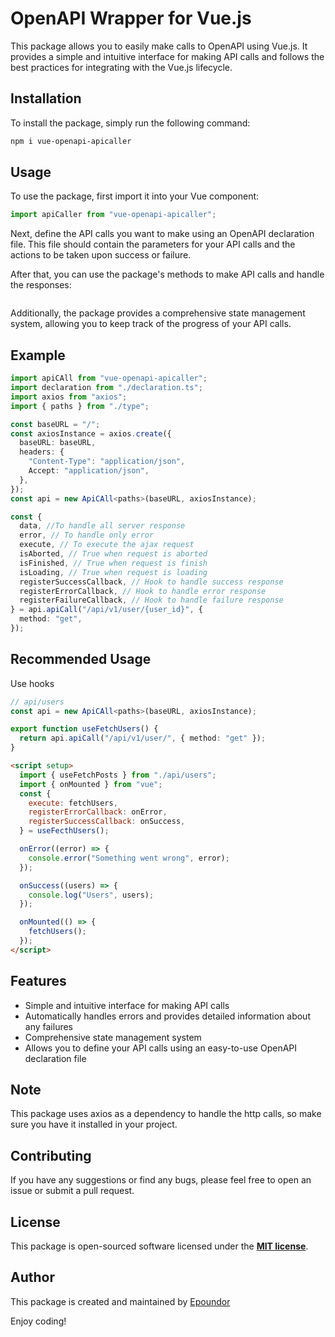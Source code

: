 # **OpenAPI Wrapper for Vue.js**

This package allows you to easily make calls to OpenAPI using Vue.js. It provides a simple and intuitive interface for making API calls and follows the best practices for integrating with the Vue.js lifecycle.

## **Installation**

To install the package, simply run the following command:

```bash
npm i vue-openapi-apicaller
```

## **Usage**

To use the package, first import it into your Vue component:

```jsx
import apiCaller from "vue-openapi-apicaller";
```

Next, define the API calls you want to make using an OpenAPI declaration file. This file should contain the parameters for your API calls and the actions to be taken upon success or failure.

After that, you can use the package's methods to make API calls and handle the responses:

```

```

Additionally, the package provides a comprehensive state management system, allowing you to keep track of the progress of your API calls.

## **Example**

```ts
import apiCAll from "vue-openapi-apicaller";
import declaration from "./declaration.ts";
import axios from "axios";
import { paths } from "./type";

const baseURL = "/";
const axiosInstance = axios.create({
  baseURL: baseURL,
  headers: {
    "Content-Type": "application/json",
    Accept: "application/json",
  },
});
const api = new ApiCAll<paths>(baseURL, axiosInstance);

const {
  data, //To handle all server response
  error, // To handle only error
  execute, // To execute the ajax request
  isAborted, // True when request is aborted
  isFinished, // True when request is finish
  isLoading, // True when request is loading
  registerSuccessCallback, // Hook to handle success response
  registerErrorCallback, // Hook to handle error response
  registerFailureCallback, // Hook to handle failure response
} = api.apiCall("/api/v1/user/{user_id}", {
  method: "get",
});
```

## **Recommended Usage**

Use hooks

```ts
// api/users
const api = new ApiCAll<paths>(baseURL, axiosInstance);

export function useFetchUsers() {
  return api.apiCall("/api/v1/user/", { method: "get" });
}
```

```html
<script setup>
  import { useFetchPosts } from "./api/users";
  import { onMounted } from "vue";
  const {
    execute: fetchUsers,
    registerErrorCallback: onError,
    registerSuccessCallback: onSuccess,
  } = useFecthUsers();

  onError((error) => {
    console.error("Something went wrong", error);
  });

  onSuccess((users) => {
    console.log("Users", users);
  });

  onMounted(() => {
    fetchUsers();
  });
</script>
```

## **Features**

- Simple and intuitive interface for making API calls
- Automatically handles errors and provides detailed information about any failures
- Comprehensive state management system
- Allows you to define your API calls using an easy-to-use OpenAPI declaration file

## **Note**

This package uses axios as a dependency to handle the http calls, so make sure you have it installed in your project.

## **Contributing**

If you have any suggestions or find any bugs, please feel free to open an issue or submit a pull request.

## **License**

This package is open-sourced software licensed under the **[MIT license](https://opensource.org/licenses/MIT)**.

## **Author**

This package is created and maintained by [Epoundor](https://github.com/epoundor)

Enjoy coding!
